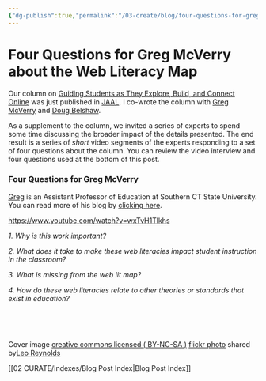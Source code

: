 ```yaml
---
{"dg-publish":true,"permalink":"/03-create/blog/four-questions-for-greg-mc-verry-about-the-web-literacy-map/","title":"Four Questions for Greg McVerry about the Web Literacy Map","tags":["jaal","webliteracy"]}
---
```


# Four Questions for Greg McVerry about the Web Literacy Map

Our column on [Guiding Students as They Explore, Build, and Connect Online](http://wiobyrne.com/guiding-students-as-they-explore-build-connect-online/) was just published in [JAAL](http://onlinelibrary.wiley.com/doi/10.1002/jaal.381/abstract). I co-wrote the column with [Greg McVerry](https://twitter.com/jgmac1106) and [Doug Belshaw](https://twitter.com/dajbelshaw/).

As a supplement to the column, we invited a series of experts to spend some time discussing the broader impact of the details presented. The end result is a series of _short_ video segments of the experts responding to a set of four questions about the column. You can review the video interview and four questions used at the bottom of this post.

### Four Questions for Greg McVerry

[Greg](https://twitter.com/jgmac1106) is an Assistant Professor of Education at Southern CT State University. You can read more of his blog by [clicking here](http://jgregorymcverry.com/).

https://www.youtube.com/watch?v=wxTvH1Tlkhs

_1\. Why is this work important?_

_2\. What does it take to make these web literacies impact student instruction in the classroom?_

_3\. What is missing from the web lit map?_

_4\. How do these web literacies relate to other theories or standards that exist in education?_

 

 

Cover image [creative commons licensed ( BY-NC-SA )](http://creativecommons.org/licenses/by-nc-sa/2.0/) [flickr photo](http://flickr.com/photos/lwr/13421955434 "Question Mark") shared by[Leo Reynolds](http://flickr.com/people/lwr)

[[02 CURATE/Indexes/Blog Post Index\|Blog Post Index]]